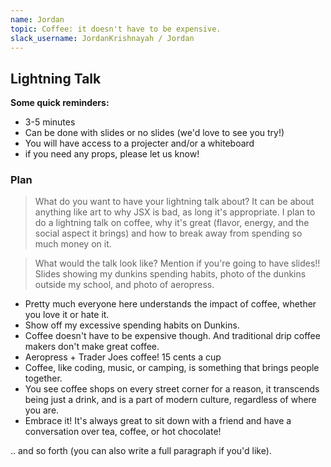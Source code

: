 ```yaml
---
name: Jordan
topic: Coffee: it doesn't have to be expensive.
slack_username: JordanKrishnayah / Jordan
---
```


## Lightning Talk

**Some quick reminders:**

* 3-5 minutes
* Can be done with slides or no slides (we'd love to see you try!)
* You will have access to a projecter and/or a whiteboard
* if you need any props, please let us know!

### Plan

> What do you want  to have your lightning talk about? It can be about anything like art to why JSX is bad, as long it's appropriate.
I plan to do a lightning talk on coffee, why it's great (flavor, energy, and the social aspect it brings) and how to break away from spending so much money on it.

> What would the talk look like? Mention if you're going to have slides!!
Slides showing my dunkins spending habits, photo of the dunkins outside my school, and photo of aeropress.


* Pretty much everyone here understands the impact of coffee, whether you love it or hate it.
* Show off my excessive spending habits on Dunkins.
* Coffee doesn't have to be expensive though. And traditional drip coffee makers don't make great coffee.
* Aeropress + Trader Joes coffee! 15 cents a cup
* Coffee, like coding, music, or camping, is something that brings people together.
* You see coffee shops on every street corner for a reason, it transcends being just a drink, and is a part of modern culture, regardless of where you are.
* Embrace it! It's always great to sit down with a friend and have a conversation over tea, coffee, or hot chocolate!

.. and so forth (you can also write a full paragraph if you'd like).
